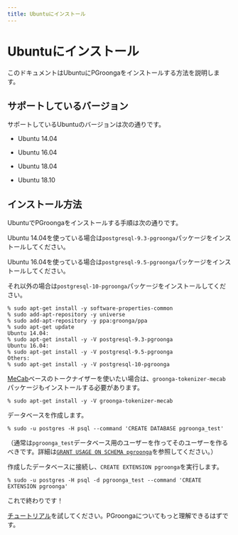 ```yaml
---
title: Ubuntuにインストール
---
```


# Ubuntuにインストール

このドキュメントはUbuntuにPGroongaをインストールする方法を説明します。

## サポートしているバージョン

サポートしているUbuntuのバージョンは次の通りです。

  * Ubuntu 14.04

  * Ubuntu 16.04

  * Ubuntu 18.04

  * Ubuntu 18.10

## インストール方法

UbuntuでPGroongaをインストールする手順は次の通りです。

Ubuntu 14.04を使っている場合は`postgresql-9.3-pgroonga`パッケージをインストールしてください。

Ubuntu 16.04を使っている場合は`postgresql-9.5-pgroonga`パッケージをインストールしてください。

それ以外の場合は`postgresql-10-pgroonga`パッケージをインストールしてください。

```text
% sudo apt-get install -y software-properties-common
% sudo add-apt-repository -y universe
% sudo add-apt-repository -y ppa:groonga/ppa
% sudo apt-get update
Ubuntu 14.04:
% sudo apt-get install -y -V postgresql-9.3-pgroonga
Ubuntu 16.04:
% sudo apt-get install -y -V postgresql-9.5-pgroonga
Others:
% sudo apt-get install -y -V postgresql-10-pgroonga
```

[MeCab](http://taku910.github.io/mecab/)ベースのトークナイザーを使いたい場合は、`groonga-tokenizer-mecab`パッケージもインストールする必要があります。

```text
% sudo apt-get install -y -V groonga-tokenizer-mecab
```

データベースを作成します。

```text
% sudo -u postgres -H psql --command 'CREATE DATABASE pgroonga_test'
```

（通常は`pgroonga_test`データベース用のユーザーを作ってそのユーザーを作るべきです。詳細は[`GRANT USAGE ON SCHEMA pgroonga`](../reference/grant-usage-on-schema-pgroonga.html)を参照してください。）

作成したデータベースに接続し、`CREATE EXTENSION pgroonga`を実行します。

```text
% sudo -u postgres -H psql -d pgroonga_test --command 'CREATE EXTENSION pgroonga'
```

これで終わりです！

[チュートリアル](../tutorial/)を試してください。PGroongaについてもっと理解できるはずです。
